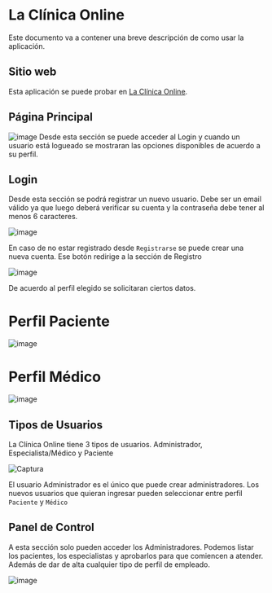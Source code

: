 # La Clínica Online
Este documento va a contener una breve descripción de como usar la aplicación.

## Sitio web
Esta aplicación se puede probar en [La Clínica Online](https://tp-clinica-pavon.web.app/).

## Página Principal
![image](https://user-images.githubusercontent.com/53911453/172965512-0cac8344-93d2-4141-9b74-e99d1a320ca5.png)
Desde esta sección se puede acceder al Login y cuando un usuario está logueado se mostraran las opciones disponibles de acuerdo a su perfil.

## Login
Desde esta sección se podrá registrar un nuevo usuario.
Debe ser un email válido ya que luego deberá verificar su cuenta y la contraseña debe tener al menos 6 caracteres.

![image](https://user-images.githubusercontent.com/53911453/172965890-993d48b6-7af5-478d-8052-61908cac9f7f.png)

En caso de no estar registrado desde `Registrarse` se puede crear una nueva cuenta. 
Ese botón redirige a la sección de Registro

![image](https://user-images.githubusercontent.com/53911453/172966000-db40ccd6-4ff7-4bef-8294-354bcebb18e7.png)

De acuerdo al perfil elegido se solicitaran ciertos datos.

# Perfil Paciente

![image](https://user-images.githubusercontent.com/53911453/172966256-54421e3f-db62-4dcd-b83d-550cd6f7929e.png)


# Perfil Médico

![image](https://user-images.githubusercontent.com/53911453/172966286-a13f7945-0d57-49c4-a614-8d067ff3f962.png)



## Tipos de Usuarios

La Clínica Online tiene 3 tipos de usuarios.
Administrador, Especialista/Médico y Paciente

![Captura](https://user-images.githubusercontent.com/53911453/172965020-c7a83991-f320-4894-8d65-b403478535e0.PNG)

El usuario Administrador es el único que puede crear administradores.
Los nuevos usuarios que quieran ingresar pueden seleccionar entre perfil `Paciente` y `Médico`

## Panel de Control

  A esta sección solo pueden acceder los Administradores. 
  Podemos listar los pacientes, los especialistas y aprobarlos para que comiencen a atender. Además de dar de alta cualquier tipo de perfil de empleado.
  
![image](https://user-images.githubusercontent.com/53911453/172967097-ccdf922e-206c-45ff-9f32-7959276cd17e.png)
  
